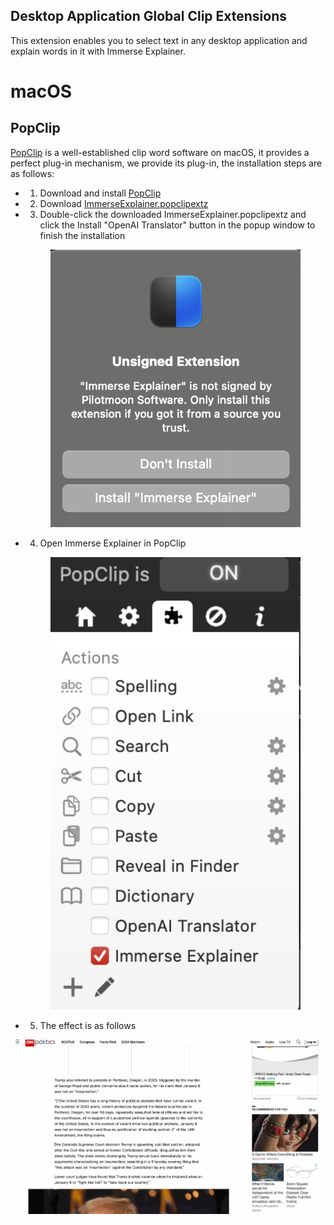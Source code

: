 Desktop Application Global Clip Extensions
------------------------------------------
This extension enables you to select text in any desktop application and explain words in it with Immerse Explainer.
# macOS
## PopClip

[PopClip](https://pilotmoon.com/popclip/) is a well-established clip word software on macOS, it provides a perfect plug-in mechanism, we provide its plug-in, the installation steps are as follows:

* 1. Download and install [PopClip](https://pilotmoon.com/popclip/)
* 2. Download [ImmerseExplainer.popclipextz](https://github.com/iq180fq200/ImmerseExplainer/releases/download/v0.0/ImmerseExplainer.popclipextz)
* 3. Double-click the downloaded ImmerseExplainer.popclipextz and click the Install "OpenAI Translator" button in the popup window to finish the installation

  <p align="center">
      <img width="400" alt="image" src="./assets/images/extension_install.png">
  </p>

* 4. Open Immerse Explainer in PopClip

  <p align="center">
      <img width="400" alt="image" src="./assets/images/extension_select.png">
  </p>

* 5. The effect is as follows

<p align="center">
    <img width="600" src="assets/images/popclip_ext_effect.gif"/>
</p>
